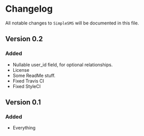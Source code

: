 # Changelog

All notable changes to `SimpleSMS` will be documented in this file.

## Version 0.2

### Added
- Nullable user_id field, for optional relationships.
- License
- Some ReadMe stuff.
- Fixed Travis CI
- Fixed StyleCI

## Version 0.1

### Added
- Everything
